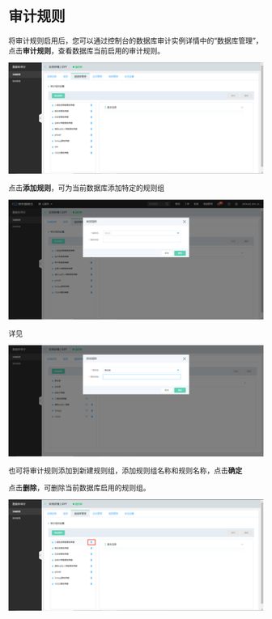 # 审计规则

将审计规则启用后，您可以通过控制台的数据库审计实例详情中的“数据库管理”，点击**审计规则**，查看数据库当前启用的审计规则。

![数据库审计规则](/image/Database-Audit/数据库审计规则.png)

点击**添加规则**，可为当前数据库添加特定的规则组

![数据库页面添加规则组及规则](/image/Database-Audit/数据库页面添加规则组及规则.png)

详见

![已有规则组](/image/Database-Audit/已有规则组.png)

也可将审计规则添加到新建规则组，添加规则组名称和规则名称，点击**确定**

点击**删除**，可删除当前数据库启用的规则组。

![数据库页面删除规则组](/image/Database-Audit/数据库页面删除规则组.png)
